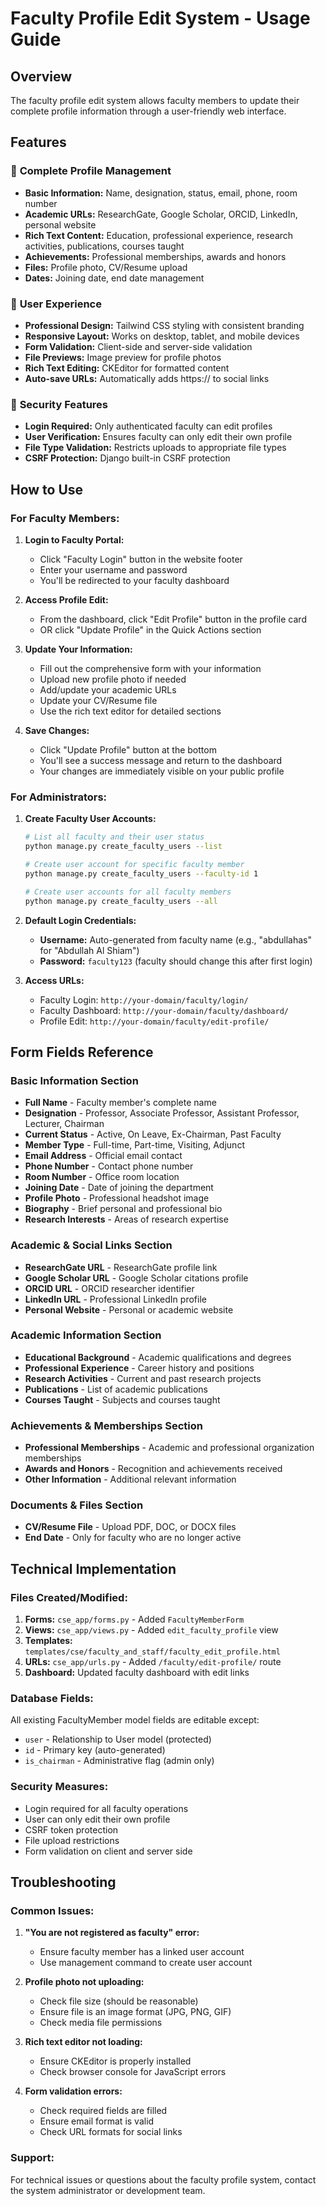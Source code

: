 # Faculty Profile Edit System - Usage Guide

## Overview
The faculty profile edit system allows faculty members to update their complete profile information through a user-friendly web interface.

## Features

### 📝 **Complete Profile Management**
- **Basic Information:** Name, designation, status, email, phone, room number
- **Academic URLs:** ResearchGate, Google Scholar, ORCID, LinkedIn, personal website  
- **Rich Text Content:** Education, professional experience, research activities, publications, courses taught
- **Achievements:** Professional memberships, awards and honors
- **Files:** Profile photo, CV/Resume upload
- **Dates:** Joining date, end date management

### 🎨 **User Experience**
- **Professional Design:** Tailwind CSS styling with consistent branding
- **Responsive Layout:** Works on desktop, tablet, and mobile devices
- **Form Validation:** Client-side and server-side validation
- **File Previews:** Image preview for profile photos
- **Rich Text Editing:** CKEditor for formatted content
- **Auto-save URLs:** Automatically adds https:// to social links

### 🔐 **Security Features**
- **Login Required:** Only authenticated faculty can edit profiles
- **User Verification:** Ensures faculty can only edit their own profile
- **File Type Validation:** Restricts uploads to appropriate file types
- **CSRF Protection:** Django built-in CSRF protection

## How to Use

### For Faculty Members:

1. **Login to Faculty Portal:**
   - Click "Faculty Login" button in the website footer
   - Enter your username and password
   - You'll be redirected to your faculty dashboard

2. **Access Profile Edit:**
   - From the dashboard, click "Edit Profile" button in the profile card
   - OR click "Update Profile" in the Quick Actions section

3. **Update Your Information:**
   - Fill out the comprehensive form with your information
   - Upload new profile photo if needed
   - Add/update your academic URLs
   - Update your CV/Resume file
   - Use the rich text editor for detailed sections

4. **Save Changes:**
   - Click "Update Profile" button at the bottom
   - You'll see a success message and return to the dashboard
   - Your changes are immediately visible on your public profile

### For Administrators:

1. **Create Faculty User Accounts:**
   ```bash
   # List all faculty and their user status
   python manage.py create_faculty_users --list
   
   # Create user account for specific faculty member
   python manage.py create_faculty_users --faculty-id 1
   
   # Create user accounts for all faculty members
   python manage.py create_faculty_users --all
   ```

2. **Default Login Credentials:**
   - **Username:** Auto-generated from faculty name (e.g., "abdullahas" for "Abdullah Al Shiam")
   - **Password:** `faculty123` (faculty should change this after first login)

3. **Access URLs:**
   - Faculty Login: `http://your-domain/faculty/login/`
   - Faculty Dashboard: `http://your-domain/faculty/dashboard/`
   - Profile Edit: `http://your-domain/faculty/edit-profile/`

## Form Fields Reference

### Basic Information Section
- **Full Name** - Faculty member's complete name
- **Designation** - Professor, Associate Professor, Assistant Professor, Lecturer, Chairman
- **Current Status** - Active, On Leave, Ex-Chairman, Past Faculty
- **Member Type** - Full-time, Part-time, Visiting, Adjunct
- **Email Address** - Official email contact
- **Phone Number** - Contact phone number
- **Room Number** - Office room location
- **Joining Date** - Date of joining the department
- **Profile Photo** - Professional headshot image
- **Biography** - Brief personal and professional bio
- **Research Interests** - Areas of research expertise

### Academic & Social Links Section
- **ResearchGate URL** - ResearchGate profile link
- **Google Scholar URL** - Google Scholar citations profile
- **ORCID URL** - ORCID researcher identifier
- **LinkedIn URL** - Professional LinkedIn profile
- **Personal Website** - Personal or academic website

### Academic Information Section
- **Educational Background** - Academic qualifications and degrees
- **Professional Experience** - Career history and positions
- **Research Activities** - Current and past research projects
- **Publications** - List of academic publications
- **Courses Taught** - Subjects and courses taught

### Achievements & Memberships Section
- **Professional Memberships** - Academic and professional organization memberships
- **Awards and Honors** - Recognition and achievements received
- **Other Information** - Additional relevant information

### Documents & Files Section
- **CV/Resume File** - Upload PDF, DOC, or DOCX files
- **End Date** - Only for faculty who are no longer active

## Technical Implementation

### Files Created/Modified:
1. **Forms:** `cse_app/forms.py` - Added `FacultyMemberForm`
2. **Views:** `cse_app/views.py` - Added `edit_faculty_profile` view
3. **Templates:** `templates/cse/faculty_and_staff/faculty_edit_profile.html`
4. **URLs:** `cse_app/urls.py` - Added `/faculty/edit-profile/` route
5. **Dashboard:** Updated faculty dashboard with edit links

### Database Fields:
All existing FacultyMember model fields are editable except:
- `user` - Relationship to User model (protected)
- `id` - Primary key (auto-generated)
- `is_chairman` - Administrative flag (admin only)

### Security Measures:
- Login required for all faculty operations
- User can only edit their own profile
- CSRF token protection
- File upload restrictions
- Form validation on client and server side

## Troubleshooting

### Common Issues:

1. **"You are not registered as faculty" error:**
   - Ensure faculty member has a linked user account
   - Use management command to create user account

2. **Profile photo not uploading:**
   - Check file size (should be reasonable)
   - Ensure file is an image format (JPG, PNG, GIF)
   - Check media file permissions

3. **Rich text editor not loading:**
   - Ensure CKEditor is properly installed
   - Check browser console for JavaScript errors

4. **Form validation errors:**
   - Check required fields are filled
   - Ensure email format is valid
   - Check URL formats for social links

### Support:
For technical issues or questions about the faculty profile system, contact the system administrator or development team.